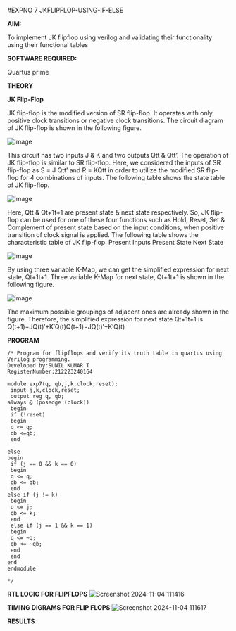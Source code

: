 #EXPNO 7 JKFLIPFLOP-USING-IF-ELSE

**AIM:** 

To implement  JK flipflop using verilog and validating their functionality using their functional tables

**SOFTWARE REQUIRED:**

Quartus prime

**THEORY**

**JK Flip-Flop**

JK flip-flop is the modified version of SR flip-flop. It operates with only positive clock transitions or negative clock transitions. The circuit diagram of JK flip-flop is shown in the following figure.

![image](https://github.com/naavaneetha/JKFLIPFLOP-USING-IF-ELSE/assets/154305477/a649c30b-232b-4558-b188-fd6c09845180)


This circuit has two inputs J & K and two outputs Qtt & Qtt’. The operation of JK flip-flop is similar to SR flip-flop. Here, we considered the inputs of SR flip-flop as S = J Qtt’ and R = KQtt in order to utilize the modified SR flip-flop for 4 combinations of inputs. The following table shows the state table of JK flip-flop.

![image](https://github.com/naavaneetha/JKFLIPFLOP-USING-IF-ELSE/assets/154305477/c4360742-e8a8-4937-b089-c46c0433f9a3)

 
Here, Qtt & Qt+1t+1 are present state & next state respectively. So, JK flip-flop can be used for one of these four functions such as Hold, Reset, Set & Complement of present state based on the input conditions, when positive transition of clock signal is applied. The following table shows the characteristic table of JK flip-flop. Present Inputs Present State Next State
 
![image](https://github.com/naavaneetha/JKFLIPFLOP-USING-IF-ELSE/assets/154305477/6c275261-a6d5-4c37-a3a7-1e88ca11c4cd)

By using three variable K-Map, we can get the simplified expression for next state, Qt+1t+1. Three variable K-Map for next state, Qt+1t+1 is shown in the following figure.
 
![image](https://github.com/naavaneetha/JKFLIPFLOP-USING-IF-ELSE/assets/154305477/5174f41b-0ce0-4329-a372-6d1943ea6673)

The maximum possible groupings of adjacent ones are already shown in the figure. Therefore, the simplified expression for next state Qt+1t+1 is Q(t+1)=JQ(t)′+K′Q(t)Q(t+1)=JQ(t)′+K′Q(t)

**PROGRAM**
```
/* Program for flipflops and verify its truth table in quartus using Verilog programming.
Developed by:SUNIL KUMAR T
RegisterNumber:212223240164

module exp7(q, qb,j,k,clock,reset);
 input j,k,clock,reset;
 output reg q, qb;
always @ (posedge (clock))
 begin
 if (!reset)
 begin
 q <= q;
 qb <=qb;
 end

else
begin
 if (j == 0 && k == 0)
 begin
 q <= q;
 qb <= qb;
 end
else if (j != k)
 begin
 q <= j;
 qb <= k;
 end
 else if (j == 1 && k == 1)
 begin
 q <= ~q;
 qb <= ~qb;
 end
 end
end
endmodule

*/
```

**RTL LOGIC FOR FLIPFLOPS**
![Screenshot 2024-11-04 111416](https://github.com/user-attachments/assets/fccebc77-132a-4384-a16e-cb9127a62c92)


**TIMING DIGRAMS FOR FLIP FLOPS**
![Screenshot 2024-11-04 111617](https://github.com/user-attachments/assets/165f74c3-d5c7-45d1-8c29-23ad1e2f560a)


**RESULTS**
